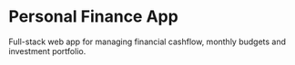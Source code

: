 # Personal Finance App
Full-stack web app for managing financial cashflow, monthly budgets and investment portfolio.

